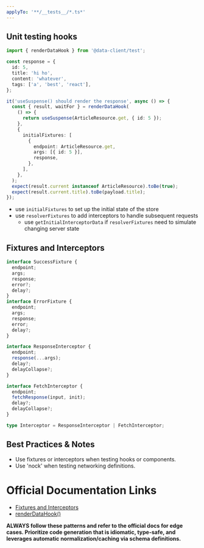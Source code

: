 ```yaml
---
applyTo: '**/__tests__/*.ts*'
---
```


## Unit testing hooks

```ts
import { renderDataHook } from '@data-client/test';

const response = {
  id: 5,
  title: 'hi ho',
  content: 'whatever',
  tags: ['a', 'best', 'react'],
};

it('useSuspense() should render the response', async () => {
  const { result, waitFor } = renderDataHook(
    () => {
      return useSuspense(ArticleResource.get, { id: 5 });
    },
    {
      initialFixtures: [
        {
          endpoint: ArticleResource.get,
          args: [{ id: 5 }],
          response,
        },
      ],
    },
  );
  expect(result.current instanceof ArticleResource).toBe(true);
  expect(result.current.title).toBe(payload.title);
});
```

- use `initialFixtures` to set up the initial state of the store
- use `resolverFixtures` to add interceptors to handle subsequent requests
  - use `getInitialInterceptorData` if `resolverFixtures` need to simulate changing server state

## Fixtures and Interceptors

```ts
interface SuccessFixture {
  endpoint;
  args;
  response;
  error?;
  delay?;
}
interface ErrorFixture {
  endpoint;
  args;
  response;
  error;
  delay?;
}
```

```ts
interface ResponseInterceptor {
  endpoint;
  response(...args);
  delay?;
  delayCollapse?;
}

interface FetchInterceptor {
  endpoint;
  fetchResponse(input, init);
  delay?;
  delayCollapse?;
}

type Interceptor = ResponseInterceptor | FetchInterceptor;
```

## Best Practices & Notes

- Use fixtures or interceptors when testing hooks or components.
- Use 'nock' when testing networking definitions.

# Official Documentation Links

- [Fixtures and Interceptors](https://dataclient.io/docs/api/Fixtures)
- [renderDataHook()](https://dataclient.io/docs/api/renderDataHook)

**ALWAYS follow these patterns and refer to the official docs for edge cases. Prioritize code generation that is idiomatic, type-safe, and leverages automatic normalization/caching via schema definitions.**
